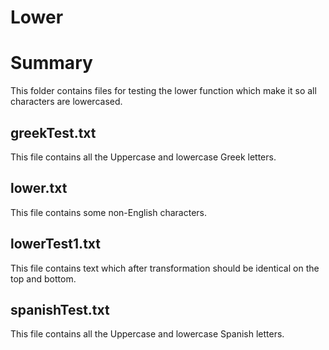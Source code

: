 Lower
=====

# Summary
This folder contains files for testing the lower function which make it so all characters are lowercased.

## greekTest.txt
This file contains all the Uppercase and lowercase Greek letters.

## lower.txt
This file contains some non-English characters.

## lowerTest1.txt
This file contains text which after transformation should be identical on the top and bottom.

## spanishTest.txt
This file contains all the Uppercase and lowercase Spanish letters.
